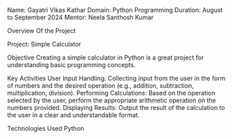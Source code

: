 
Name: Gayatri Vikas Kathar
Domain: Python Programming
Duration: August to September 2024
Mentor: Neela Santhosh Kumar

Overview Of the Project

Project: Simple Calculator

Objective 
Creating a simple calculator in Python is a great project for understanding basic programming concepts. 

Key Activities
User Input Handling: Collecting input from the user in the form of numbers and the desired operation (e.g., addition, subtraction, multiplication, division).
Performing Calculations: Based on the operation selected by the user, perform the appropriate arithmetic operation on the numbers provided.
Displaying Results: Output the result of the calculation to the user in a clear and understandable format.

Technologies Used
Python
